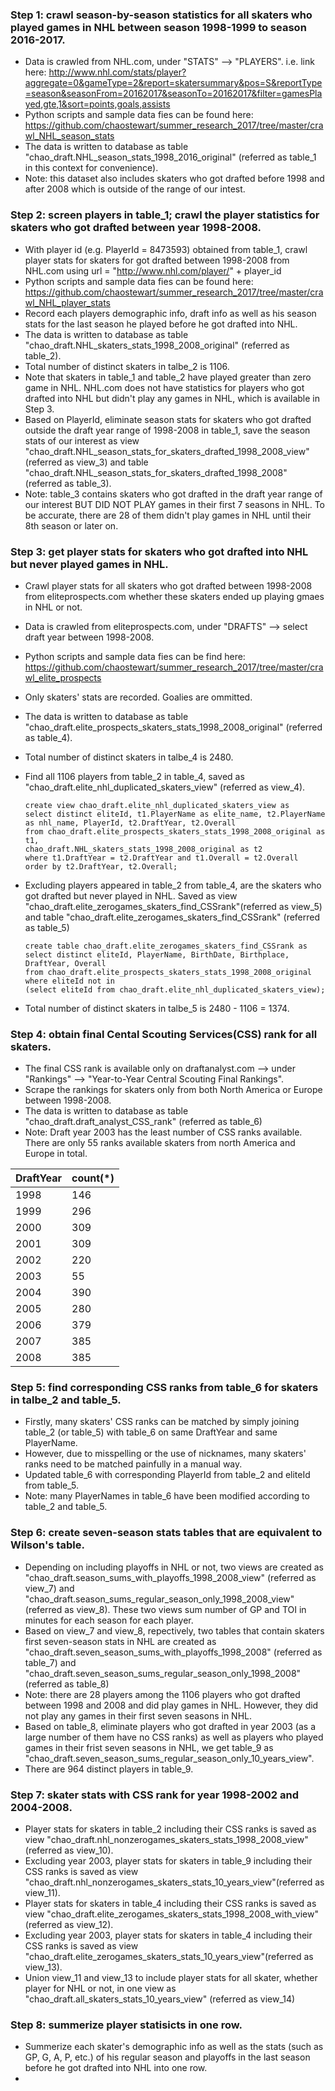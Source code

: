 ### Step 1: crawl season-by-season statistics for all skaters who played games in NHL between season 1998-1999 to season 2016-2017. 
+ Data is crawled from NHL.com, under "STATS" --> "PLAYERS". i.e. link here: http://www.nhl.com/stats/player?aggregate=0&gameType=2&report=skatersummary&pos=S&reportType=season&seasonFrom=20162017&seasonTo=20162017&filter=gamesPlayed,gte,1&sort=points,goals,assists
+ Python scripts and sample data fies can be found here: https://github.com/chaostewart/summer_research_2017/tree/master/crawl_NHL_season_stats
+ The data is written to database as table "chao_draft.NHL_season_stats_1998_2016_original" (referred as table_1 in this context for convenience).
+ Note: this dataset also includes skaters who got drafted before 1998 and after 2008 which is outside of the range of our intest.
   
### Step 2: screen players in table_1; crawl the player statistics for skaters who got drafted between year 1998-2008.
+ With player id (e.g. PlayerId = 8473593) obtained from table_1, crawl player stats for skaters for got drafted between 1998-2008 from NHL.com using url = "http://www.nhl.com/player/" + player_id
+ Python scripts and sample data fies can be found here: https://github.com/chaostewart/summer_research_2017/tree/master/crawl_NHL_player_stats
+ Record each players demographic info, draft info as well as his season stats for the last season he played before he got drafted into NHL.
+ The data is written to database as table "chao_draft.NHL_skaters_stats_1998_2008_original" (referred as table_2).
+ Total number of distinct skaters in talbe_2 is 1106.
+ Note that skaters in table_1 and table_2 have played greater than zero game in NHL. NHL.com does not have statistics for players who got drafted into NHL but didn't play any games in NHL, which is available in Step 3.
+ Based on PlayerId, eliminate season stats for skaters who got drafted outside the draft year range of 1998-2008 in table_1, save the season stats of our interest as 
view "chao_draft.NHL_season_stats_for_skaters_drafted_1998_2008_view" (referred as view_3) and table "chao_draft.NHL_season_stats_for_skaters_drafted_1998_2008" (referred as table_3).
+ Note: table_3 contains skaters who got drafted in the draft year range of our interest BUT DID NOT PLAY games in their first 7 seasons in NHL. To be accurate, there are 28 of them didn't play games in NHL until their 8th season or later on.
 
### Step 3: get player stats for skaters who got drafted into NHL but never played games in NHL.
+ Crawl player stats for all skaters who got drafted between 1998-2008 from eliteprospects.com whether these skaters ended up playing gmaes in NHL or not.
+ Data is crawled from eliteprospects.com, under "DRAFTS" --> select draft year between 1998-2008.
+ Python scripts and sample data fies can be find here: https://github.com/chaostewart/summer_research_2017/tree/master/crawl_elite_prospects
+ Only skaters' stats are recorded. Goalies are ommitted.
+ The data is written to database as table "chao_draft.elite_prospects_skaters_stats_1998_2008_original" (referred as table_4).
+ Total number of distinct skaters in talbe_4 is 2480.
+ Find all 1106 players from table_2 in table_4, saved as "chao_draft.elite_nhl_duplicated_skaters_view" (referred as view_4).
      
      create view chao_draft.elite_nhl_duplicated_skaters_view as
      select distinct eliteId, t1.PlayerName as elite_name, t2.PlayerName as nhl_name, PlayerId, t2.DraftYear, t2.Overall
      from chao_draft.elite_prospects_skaters_stats_1998_2008_original as t1,
      chao_draft.NHL_skaters_stats_1998_2008_original as t2
      where t1.DraftYear = t2.DraftYear and t1.Overall = t2.Overall
      order by t2.DraftYear, t2.Overall;
         
+ Excluding players appeared in table_2 from table_4, are the skaters who got drafted but never played in NHL. Saved as
view "chao_draft.elite_zerogames_skaters_find_CSSrank"(referred as view_5) and table "chao_draft.elite_zerogames_skaters_find_CSSrank" (referred as table_5)
      
      create table chao_draft.elite_zerogames_skaters_find_CSSrank as
      select distinct eliteId, PlayerName, BirthDate, Birthplace, DraftYear, Overall
      from chao_draft.elite_prospects_skaters_stats_1998_2008_original
      where eliteId not in
      (select eliteId from chao_draft.elite_nhl_duplicated_skaters_view);
+ Total number of distinct skaters in talbe_5 is 2480 - 1106 = 1374.
 
### Step 4: obtain final Cental Scouting Services(CSS) rank for all skaters.
+ The final CSS rank is available only on draftanalyst.com --> under "Rankings" --> "Year-to-Year Central Scouting Final Rankings".
+ Scrape the rankings for skaters only from both North America or Europe between 1998-2008.
+ The data is written to database as table "chao_draft.draft_analyst_CSS_rank" (referred as table_6)
+ Note: Draft year 2003 has the least number of CSS ranks available. There are only 55 ranks available skaters from north America and Europe in total. 


DraftYear | count(*) |
---------- |-----|
1998 | 146 |
1999 | 296 |
2000 | 309 |
2001 | 309 |
2002 | 220 |
2003 | 55 |
2004 | 390 |
2005 | 280 | 
2006 | 379 |
2007 | 385 |
2008 | 385 |


### Step 5: find corresponding CSS ranks from table_6 for skaters in talbe_2 and table_5.
+ Firstly, many skaters' CSS ranks can be matched by simply joining table_2 (or table_5) with table_6 on same DraftYear and same PlayerName.
+ However, due to misspelling or the use of nicknames, many skaters' ranks need to be matched painfully in a manual way.
+ Updated table_6 with corresponding PlayerId from table_2 and eliteId from table_5.
+ Note: many PlayerNames in table_6 have been modified according to table_2 and table_5.

### Step 6: create seven-season stats tables that are equivalent to Wilson's table.
+ Depending on including playoffs in NHL or not, two views are created as 
"chao_draft.season_sums_with_playoffs_1998_2008_view" (referred as view_7) and "chao_draft.season_sums_regular_season_only_1998_2008_view" (referred as view_8).
These two views sum number of GP and TOI in minutes for each season for each player.
+ Based on view_7 and view_8, repectively, two tables that contain skaters first seven-season stats in NHL are created as
"chao_draft.seven_season_sums_with_playoffs_1998_2008" (referred as table_7) and "chao_draft.seven_season_sums_regular_season_only_1998_2008" (referred as table_8)
+ Note: there are 28 players among the 1106 players who got drafted between 1998 and 2008 and did play games in NHL. However, they did not play any games in their first seven seasons in NHL. 
+ Based on table_8, eliminate players who got drafted in year 2003 (as a large number of them have no CSS ranks) as well as players who played games in their frist seven seasons in NHL, we get table_9 as "chao_draft.seven_season_sums_regular_season_only_10_years_view".
+ There are 964 distinct players in table_9.

### Step 7: skater stats with CSS rank for year 1998-2002 and 2004-2008.
+ Player stats for skaters in table_2 including their CSS ranks is saved as view "chao_draft.nhl_nonzerogames_skaters_stats_1998_2008_view"(referred as view_10).
+ Excluding year 2003, player stats for skaters in table_9 including their CSS ranks is saved as view "chao_draft.nhl_nonzerogames_skaters_stats_10_years_view"(referred as view_11).
+ Player stats for skaters in table_4 including their CSS ranks is saved as view "chao_draft.elite_zerogames_skaters_stats_1998_2008_with_view"(referred as view_12).
+ Excluding year 2003, player stats for skaters in table_4 including their CSS ranks is saved as view "chao_draft.elite_zerogames_skaters_stats_10_years_view"(referred as view_13).
+ Union view_11 and view_13 to include player stats for all skater, whether player for NHL or not, in one view as "chao_draft.all_skaters_stats_10_years_view" (referred as view_14)


### Step 8: summerize player statisicts in one row.
+ Summerize each skater's demographic info as well as the stats (such as GP, G, A, P, etc.) of his regular season and playoffs in the last season before he got drafted into NHL into one row.
+ 

